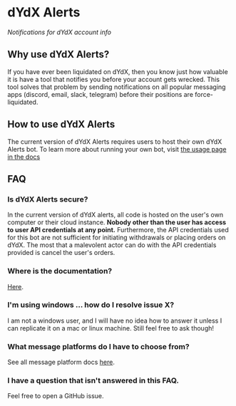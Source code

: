 # dYdX Alerts
*Notifications for dYdX account info*

## Why use dYdX Alerts?
If you have ever been liquidated on dYdX, then you know just how valuable it is have a tool that notifies you before your account gets wrecked. This tool solves that problem by sending notifications on all popular messaging apps (discord, email, slack, telegram) before their positions are force-liquidated.

## How to use dYdX Alerts
The current version of dYdX Alerts requires users to host their own dYdX Alerts bot. To learn more about running your own bot, visit [the usage page in the docs](https://docs.dydxalerts.com/usage.html)

## FAQ

### Is dYdX Alerts secure?
In the current version of dYdX alerts, all code is hosted on the user's own computer or their cloud instance. **Nobody other than the user has access to user API credentials at any point.** Furthermore, the API credentials used for this bot are not sufficient for initiating withdrawals or placing orders on dYdX. The most that a malevolent actor can do with the API credentials provided is cancel the user's orders.

### Where is the documentation?
[Here](https://docs.dydxalerts.com/).

### I'm using windows ... how do I resolve issue X?
I am not a windows user, and I will have no idea how to answer it unless I can replicate it on a mac or linux machine. Still feel free to ask though!

### What message platforms do I have to choose from?
See all message platform docs [here](./docs/message_platforms.md).


### I have a question that isn't answered in this FAQ.
Feel free to open a GitHub issue.
